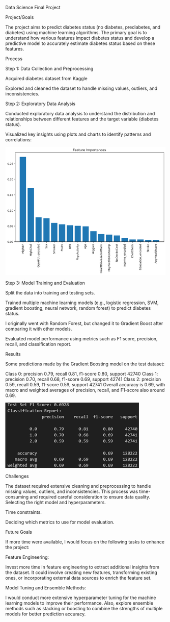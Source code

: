 Data Science Final Project


Project/Goals

The project aims to predict diabetes status (no diabetes, prediabetes, and diabetes) using machine learning algorithms. The primary goal is to understand how various features impact diabetes status and develop a predictive model to accurately estimate diabetes status based on these features.


Process


Step 1: Data Collection and Preprocessing

Acquired diabetes dataset from Kaggle

Explored and cleaned the dataset to handle missing values, outliers, and inconsistencies.


Step 2: Exploratory Data Analysis

Conducted exploratory data analysis to understand the distribution and relationships between different features and the target variable (diabetes status).

Visualized key insights using plots and charts to identify patterns and correlations:

![Alt text](img/output.png)



Step 3: Model Training and Evaluation

Split the data into training and testing sets.

Trained multiple machine learning models (e.g., logistic regression, SVM, gradient boosting, neural network, random forest) to predict diabetes status.

I originally went with Random Forest, but changed it to Gradient Boost after comparing it with other models.

Evaluated model performance using metrics such as F1 score, precision, recall, and classification report.



Results

Some predictions made by the Gradient Boosting model on the test dataset:

Class 0: precision 0.79, recall 0.81, f1-score 0.80, support 42740
Class 1: precision 0.70, recall 0.68, f1-score 0.69, support 42741
Class 2: precision 0.59, recall 0.59, f1-score 0.59, support 42741
Overall accuracy is 0.69, with macro and weighted averages of precision, recall, and F1-score also around 0.69.

![alt text](img/metrics.png)


Challenges

The dataset required extensive cleaning and preprocessing to handle missing values, outliers, and inconsistencies. This process was time-consuming and required careful consideration to ensure data quality.
Selecting the right model and hyperparameters.

Time constraints.

Deciding which metrics to use for model evaluation.


Future Goals

If more time were available, I would focus on the following tasks to enhance the project:

Feature Engineering:

Invest more time in feature engineering to extract additional insights from the dataset. It could involve creating new features, transforming existing ones, or incorporating external data sources to enrich the feature set.

Model Tuning and Ensemble Methods: 

I would conduct more extensive hyperparameter tuning for the machine learning models to improve their performance. Also, explore ensemble methods such as stacking or boosting to combine the strengths of multiple models for better prediction accuracy.